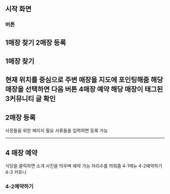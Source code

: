 ## 시작 화면
### 버튼
1매장 찾기
2매장 등록
---
  
## 1매장 찾기
현재 위치를 중심으로 주변 매장을 지도에 포인팅해줌
해당 매장을 선택하면 다음 버튼
4매장 예약
해당 매장이 태그된 3커뮤니티 글 확인
---
  
## 2매장 등록
사장들을 위한 페이지
필요 서류들을 입력하면 등록 가능
  
---
## 4 매장 예약
식당을 클릭하면 소개 사진을 띄우며 예약 가능 자리수를 띄워줌
4-1메뉴
4-2예약하기
4-3 커뮤니
  
### 4-2예약하기
